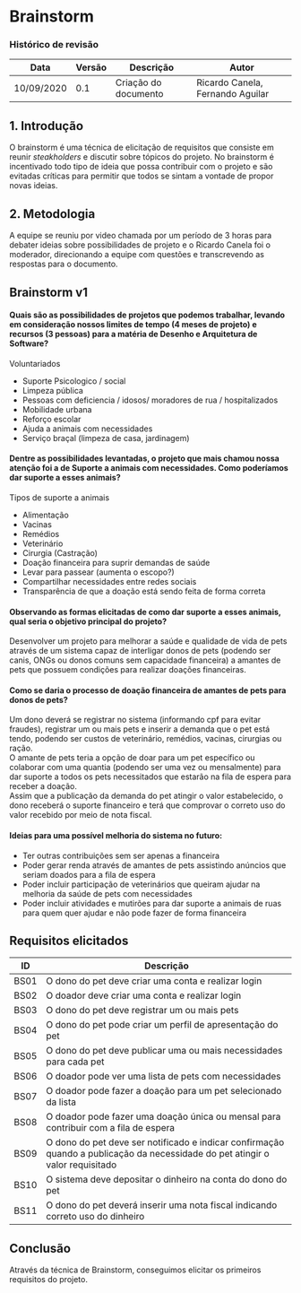 # Brainstorm
### Histórico de revisão
Data | Versão | Descrição | Autor |
--------- | ------ | ------------ | --------- |
10/09/2020 | 0.1 | Criação do documento | Ricardo Canela, Fernando Aguilar  |

## 1. Introdução
O brainstorm é uma técnica de elicitação de requisitos que consiste em reunir _steakholders_ e discutir sobre tópicos do projeto. No brainstorm é incentivado todo tipo de ideia que possa contribuir com o projeto e são evitadas críticas para permitir que todos se sintam a vontade de propor novas ideias.


## 2. Metodologia
A equipe se reuniu por video chamada por um período de 3 horas para debater ideias sobre possibilidades de projeto e o Ricardo Canela foi o moderador, direcionando a equipe com questões e transcrevendo as respostas para o documento.

## Brainstorm v1

#### Quais são as possibilidades de projetos que podemos trabalhar, levando em consideração nossos limites de tempo (4 meses de projeto) e recursos (3 pessoas) para a matéria de Desenho e Arquitetura de Software?

Voluntariados 
- Suporte Psicologico / social  
- Limpeza pública  
- Pessoas com deficiencia / idosos/ moradores de rua /  hospitalizados
- Mobilidade urbana
- Reforço escolar  
- Ajuda a animais com necessidades
- Serviço braçal (limpeza de casa, jardinagem) 

#### Dentre as possibilidades levantadas, o projeto que mais chamou nossa atenção foi a de Suporte a animais com necessidades. Como poderíamos dar suporte a esses animais?

Tipos de suporte a animais
- Alimentação 
- Vacinas 
- Remédios 
- Veterinário 
- Cirurgia (Castração) 
- Doação financeira para suprir demandas de saúde
- Levar para passear (aumenta o escopo?) 
- Compartilhar necessidades entre redes sociais 
- Transparência de que a doação está sendo feita de forma correta

#### Observando as formas elicitadas de como dar suporte a esses animais, qual seria o objetivo principal do projeto?

Desenvolver um projeto para melhorar a saúde e qualidade de vida de pets através de um sistema capaz de interligar donos de pets (podendo ser canis, ONGs ou donos comuns sem capacidade financeira) a amantes de pets que possuem condições para realizar doações financeiras.

#### Como se daria o processo de doação financeira de amantes de pets para donos de pets?

Um dono deverá se registrar no sistema (informando cpf para evitar fraudes), registrar um ou mais pets e inserir a demanda que o pet está tendo, podendo ser custos de veterinário, remédios, vacinas, cirurgias ou ração.  
O amante de pets teria a opção de doar para um pet específico ou colaborar com uma quantia (podendo ser uma vez ou mensalmente) para dar suporte a todos os pets necessitados que estarão na fila de espera para receber a doação.  
Assim que a publicação da demanda do pet atingir o valor estabelecido, o dono receberá o suporte financeiro e terá que comprovar o correto uso do valor recebido por meio de nota fiscal.

#### Ideias para uma possível melhoria do sistema no futuro:

- Ter outras contribuições sem ser apenas a financeira
- Poder gerar renda através de amantes de pets assistindo anúncios que seriam doados para a fila de espera
- Poder incluir participação de veterinários que queiram ajudar na melhoria da saúde de pets com necessidades
- Poder incluir atividades e mutirões para dar suporte a animais de ruas para quem quer ajudar e não pode fazer de forma financeira

## Requisitos elicitados

| ID | Descrição |
| --- | --- |
| BS01 | O dono do pet deve criar uma conta e realizar login |
| BS02 | O doador deve criar uma conta e realizar login |
| BS03 | O dono do pet deve registrar um ou mais pets |
| BS04 | O dono do pet pode criar um perfil de apresentação do pet |
| BS05 | O dono do pet deve publicar uma ou mais necessidades para cada pet |
| BS06 | O doador pode ver uma lista de pets com necessidades |
| BS07 | O doador pode fazer a doação para um pet selecionado da lista |
| BS08 | O doador pode fazer uma doação única ou mensal para contribuir com a fila de espera |
| BS09 | O dono do pet deve ser notificado e indicar confirmação quando a publicação da necessidade do pet atingir o valor requisitado |
| BS10 | O sistema deve depositar o dinheiro na conta do dono do pet |
| BS11 | O dono do pet deverá inserir uma nota fiscal indicando correto uso do dinheiro |

## Conclusão

Através da técnica de Brainstorm, conseguimos elicitar os primeiros requisitos do projeto.